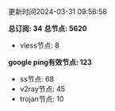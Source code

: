 更新时间2024-03-31 09:56:58

**总订阅: 34**
**总节点: 5620**
- vless节点: 8

**google ping有效节点: 123**
- ss节点: 68
- v2ray节点: 45
- trojan节点: 10
